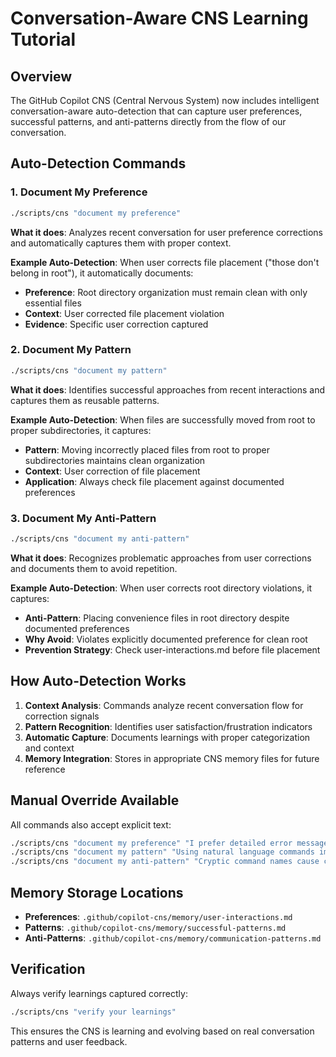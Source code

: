 # Conversation-Aware CNS Learning Tutorial

## Overview
The GitHub Copilot CNS (Central Nervous System) now includes intelligent conversation-aware auto-detection that can capture user preferences, successful patterns, and anti-patterns directly from the flow of our conversation.

## Auto-Detection Commands

### 1. Document My Preference
```bash
./scripts/cns "document my preference"
```
**What it does**: Analyzes recent conversation for user preference corrections and automatically captures them with proper context.

**Example Auto-Detection**: When user corrects file placement ("those don't belong in root"), it automatically documents:
- **Preference**: Root directory organization must remain clean with only essential files
- **Context**: User corrected file placement violation
- **Evidence**: Specific user correction captured

### 2. Document My Pattern
```bash
./scripts/cns "document my pattern"
```
**What it does**: Identifies successful approaches from recent interactions and captures them as reusable patterns.

**Example Auto-Detection**: When files are successfully moved from root to proper subdirectories, it captures:
- **Pattern**: Moving incorrectly placed files from root to proper subdirectories maintains clean organization
- **Context**: User correction of file placement
- **Application**: Always check file placement against documented preferences

### 3. Document My Anti-Pattern
```bash
./scripts/cns "document my anti-pattern"
```
**What it does**: Recognizes problematic approaches from user corrections and documents them to avoid repetition.

**Example Auto-Detection**: When user corrects root directory violations, it captures:
- **Anti-Pattern**: Placing convenience files in root directory despite documented preferences
- **Why Avoid**: Violates explicitly documented preference for clean root
- **Prevention Strategy**: Check user-interactions.md before file placement

## How Auto-Detection Works

1. **Context Analysis**: Commands analyze recent conversation flow for correction signals
2. **Pattern Recognition**: Identifies user satisfaction/frustration indicators 
3. **Automatic Capture**: Documents learnings with proper categorization and context
4. **Memory Integration**: Stores in appropriate CNS memory files for future reference

## Manual Override Available
All commands also accept explicit text:
```bash
./scripts/cns "document my preference" "I prefer detailed error messages"
./scripts/cns "document my pattern" "Using natural language commands improves clarity"
./scripts/cns "document my anti-pattern" "Cryptic command names cause confusion"
```

## Memory Storage Locations
- **Preferences**: `.github/copilot-cns/memory/user-interactions.md`
- **Patterns**: `.github/copilot-cns/memory/successful-patterns.md`  
- **Anti-Patterns**: `.github/copilot-cns/memory/communication-patterns.md`

## Verification
Always verify learnings captured correctly:
```bash
./scripts/cns "verify your learnings"
```

This ensures the CNS is learning and evolving based on real conversation patterns and user feedback.

